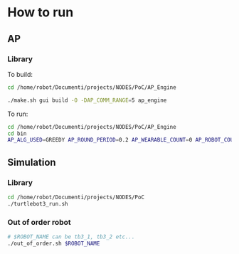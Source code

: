 # How to run


## AP
### Library
To build:
```bash
cd /home/robot/Documenti/projects/NODES/PoC/AP_Engine

./make.sh gui build -O -DAP_COMM_RANGE=5 ap_engine
```

To run:
```bash
cd /home/robot/Documenti/projects/NODES/PoC/AP_Engine      
cd bin
AP_ALG_USED=GREEDY AP_ROUND_PERIOD=0.2 AP_WEARABLE_COUNT=0 AP_ROBOT_COUNT=5 AP_SIMULATOR_OFFSET_X=0.4 ./run/ap_engine
```

## Simulation
### Library
```bash
cd /home/robot/Documenti/projects/NODES/PoC
./turtlebot3_run.sh
```


### Out of order robot
```bash
# $ROBOT_NAME can be tb3_1, tb3_2 etc...
./out_of_order.sh $ROBOT_NAME
```